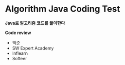 # Algorithm Java Coding Test

**Java로 알고리즘 코드를 풀이한다**

<strong> Code review </strong>
- 백준
- SW Expert Academy
- Inflearn
- Softeer
